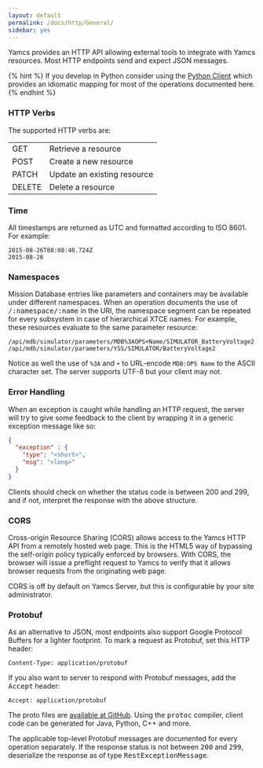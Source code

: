 ```yaml
---
layout: default
permalink: /docs/http/General/
sidebar: yes
---
```


Yamcs provides an HTTP API allowing external tools to integrate with Yamcs resources. Most HTTP endpoints send and expect JSON messages.

{% hint %}
  If you develop in Python consider using the [Python Client](https://www.yamcs.org/yamcs-python/yamcs-client/) which provides an idiomatic mapping for most of the operations documented here.
{% endhint %}

### HTTP Verbs
The supported HTTP verbs are:

<table class="inline">
    <tr>
        <td class="code">GET</td>
        <td>Retrieve a resource</td>
    </tr>
    <tr>
        <td class="code">POST</td>
        <td>Create a new resource</td>
    </tr>
    <tr>
        <td class="code">PATCH</td>
        <td>Update an existing resource</td>
    </tr>
    <tr>
        <td class="code">DELETE</td>
        <td>Delete a resource</td>
    </tr>
</table>

### Time
All timestamps are returned as UTC and formatted according to ISO 8601. For example:
    
    2015-08-26T08:08:40.724Z
    2015-08-26
    
### Namespaces
Mission Database entries like parameters and containers may be available under different namespaces. When an operation documents the use of <tt>/:namespace/:name</tt> in the URI, the namespace segment can be repeated for every subsystem in case of hierarchical XTCE names. For example, these resources evaluate to the same parameter resource:

    /api/mdb/simulator/parameters/MDB%3AOPS+Name/SIMULATOR_BatteryVoltage2
    /api/mdb/simulator/parameters/YSS/SIMULATOR/BatteryVoltage2

Notice as well the use of `%3A` and `+` to URL-encode `MDB:OPS Name` to the ASCII character set. The server supports UTF-8 but your client may not.

### Error Handling
When an exception is caught while handling an HTTP request, the server will try to give some feedback to the client by wrapping it in a generic exception message like so:

```json
{
  "exception" : {
    "type": "<short>",
    "msg": "<long>"
  }
}
```

Clients should check on whether the status code is between 200 and 299, and if not, interpret the response with the above structure.

### CORS

Cross-origin Resource Sharing (CORS) allows access to the Yamcs HTTP API from a remotely hosted web page. This is the HTML5 way of bypassing the self-origin policy typically enforced by browsers. With CORS, the browser will issue a preflight request to Yamcs to verify that it allows browser requests from the originating web page.

CORS is off by default on Yamcs Server, but this is configurable by your site administrator.

### Protobuf

As an alternative to JSON, most endpoints also support Google Protocol Buffers for a lighter footprint. To mark a request as Protobuf, set this HTTP header:

    Content-Type: application/protobuf
    
If you also want to server to respond with Protobuf messages, add the <tt>Accept</tt> header:

    Accept: application/protobuf

The proto files are [available at GitHub](https://github.com/yamcs/yamcs/blob/master/yamcs-api/src/main/proto/yamcs/protobuf). Using the <tt>protoc</tt> compiler, client code can be generated for Java, Python, C++ and more.

The applicable top-level Protobuf messages are documented for every operation separately. If the response status is not between <tt>200</tt> and <tt>299</tt>, deserialize the response as of type <tt>RestExceptionMessage</tt>.
